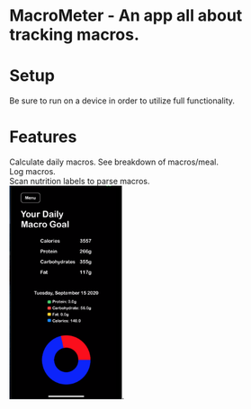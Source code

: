 # MacroMeter - An app all about tracking macros.
# Setup
  Be sure to run on a device in order to utilize full functionality.
  
# Features

Calculate daily macros.
See breakdown of macros/meal.  
Log macros.  
Scan nutrition labels to parse macros.  
<img src="https://github.com/LuqKhan/MacroMeter/blob/master/MacroMeter/DailyMacros.png" width="200" height="380">. 
